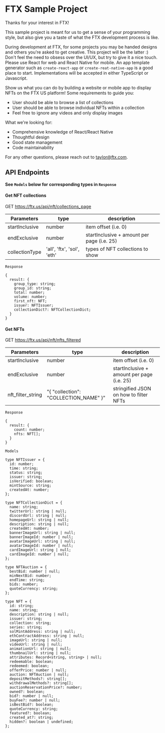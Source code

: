 # FTX Sample Project

Thanks for your interest in FTX!

This sample project is meant for us to get a sense of your programming style, but also give you a taste of what the FTX development process is like.

During development at FTX, for some projects you may be handed designs and others you're asked to get creative. This project will be the latter :)
Don't feel the need to obsess over the UI/UX, but try to give it a nice touch. Please use React for web and React Native for mobile. An app template generator
such as `create-react-app` or `create-reat-native-app` is a good place to start. Implementations will be accepted in either TypeScript or Javascript.

Show us what you can do by building a website or mobile app to display NFTs on the FTX US platform! Some requirements to guide you:
- User should be able to browse a list of collections
- User should be able to browse individual NFTs within a collection
- Feel free to ignore any videos and only display images

What we're looking for:

- Comprehensive knowledge of React/React Native
- Thoughtful design
- Good state management
- Code maintainability

For any other questions, please reach out to taylor@ftx.com.

## API Endpoints

**See `Models` below for corresponding types in `Response`**

#### Get NFT collections

GET https://ftx.us/api/nft/collections_page

| Parameters |         type      |      description  |
| ---------- | ----------------- | ----------------- |
| startInclusive   | number |          item offset (i.e. 0)         |
| endExclusive      | number            | startInclusive + amount per page (i.e. 25) |
| collectionType      | 'all', 'ftx', 'sol', 'eth'    | types of NFT collections to show |

`Response`
```
{
  result: {
    group_type: string;
    group_id: string;
    total: number;
    volume: number;
    first_nft: NFT;
    issuer: NFTIssuer;
    collectionDict?: NFTCollectionDict;
  }
}
```

#### Get NFTs
GET https://ftx.us/api/nft/nfts_filtered

| Parameters |       type        |      description  |
| ---------- | ----------------- | ----------------- |
| startInclusive   | number |          item offset (i.e. 0)         |
| endExclusive      | number            | startInclusive + amount per page (i.e. 25) |
| nft_filter_string      | "{ "collection": "COLLECTION_NAME" }"    | stringified JSON on how to filter NFTs |

`Response`
```
{
  result: {
    count: number;
    nfts: NFT[];
  }
}
```````

`Models`

```
type NFTIssuer = {
  id: number;
  time: string;
  status: string;
  issuer: string;
  isVerified: boolean;
  mintSource: string;
  createdAt: number;
};

type NFTCollectionDict = {
  name: string;
  twitterUrl: string | null;
  discordUrl: string | null;
  homepageUrl: string | null;
  description: string | null;
  createdAt: number;
  bannerImageUrl: string | null;
  bannerImageId: number | null;
  avatarImageUrl: string | null;
  avatarImageId: number | null;
  cardImageUrl: string | null;
  cardImageId: number | null;
};

type NFTAuction = {
  bestBid: number | null;
  minNextBid: number;
  endTime: string;
  bids: number;
  quoteCurrency: string;
};

type NFT = {
  id: string;
  name: string;
  description: string | null;
  issuer: string;
  collection: string;
  series: string;
  solMintAddress: string | null;
  ethContractAddress: string | null;
  imageUrl: string | null;
  videoUrl: string | null;
  animationUrl: string | null;
  thumbnailUrl: string | null;
  attributes: Record<string, string> | null;
  redeemable: boolean;
  redeemed: boolean;
  offerPrice: number | null;
  auction: NFTAuction | null;
  depositMethods?: string[];
  withdrawalMethods?: string[];
  auctionReservationPrice?: number;
  owned?: boolean;
  bid?: number | null;
  buyFee?: number | null;
  isBestBid?: boolean;
  quoteCurrency: string;
  featured?: boolean;
  created_at?: string;
  hidden?: boolean | undefined;
};
```